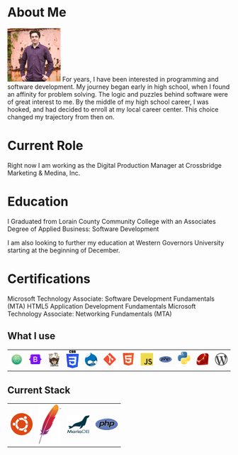 # About Me
<img src="me.jpg" alt="Spencer Lynch" width="120px"/>
For years, I have been interested in programming and software development. My journey began early in high school, when I found an affinity for problem solving. The logic and puzzles behind software were of great interest to me. By the middle of my high school career, I was hooked, and had decided to enroll at my local career center. This choice changed my trajectory from then on. 

# Current Role
Right now I am working as the Digital Production Manager at Crossbridge Marketing & Medina, Inc.

# Education
I Graduated from Lorain County Community College with an Associates Degree of Applied Business: Software Development

I am also looking to further my education at Western Governors University starting at the beginning of December.

# Certifications
Microsoft Technology Associate: Software Development Fundamentals (MTA)
HTML5 Application Development Fundamentals
Microsoft Technology Associate: Networking Fundamentals (MTA)

## What I use

<table>
  <tr>
    <td><img src="atom-logo.png" alt="Atom" width="50px"/></td>
    <td><img src="bootstrap-logo.png" alt="Bootstrap" width="50px"/>
    <td><img src="composer-logo.png" alt="Composer" width="50px"/>
    <td><img src="css-logo.png" alt="CSS" width="50px"/>
    <td><img src="drupal-logo.png" alt="Drupal" width="50px"/></td>
    <td><img src="git-logo.png" alt="Git" width="50px"/></td>
    <td><img src="html5-logo.png" alt="HTML5" width="50px"/></td>
    <td><img src="javascript-logo.png" alt="Javascript" width="50px"/>
    <td><img src="php.logo.png" alt="PHP" width="50px"/></td>
    <td><img src="python-logo.png" alt="Python" width="50px"/></td>
    <td><img src="ruby-logo.png" alt="Ruby" width="50px"/></td>
    <td><img src="wordpress.logo.png" alt="WordPress" width="50px"/></td>
  </tr>
</table>

## Current Stack

<table>
  <tr>
    <td><img src="ubuntu-logo.png" alt="Ubuntu" width="50px"/></td>
    <td><img src="apache-logo.png" alt="Apache" width="50px"/>
    <td><img src="mariadb-logo.png" alt="Maria DB" width="50px"/>
    <td><img src="php.logo.png" alt="PHP" width="50px"/></td>
  </tr>
</table>
